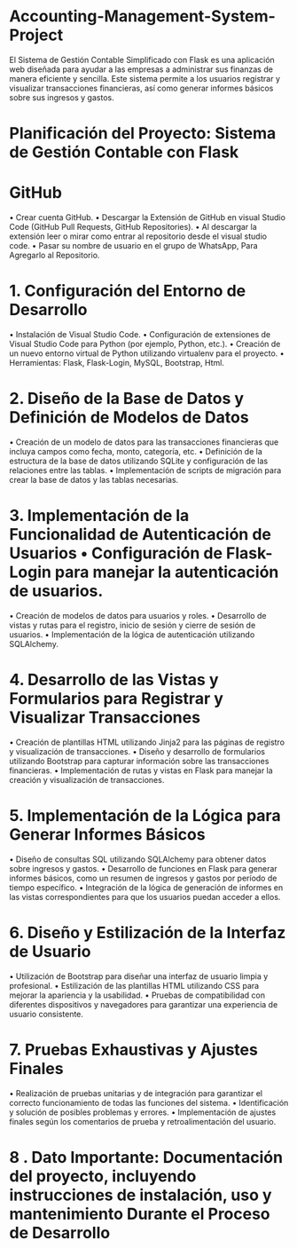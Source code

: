 # Accounting-Management-System-Project
El Sistema de Gestión Contable Simplificado con Flask es una aplicación web diseñada para ayudar a las empresas a administrar sus finanzas de manera eficiente y sencilla. Este sistema permite a los usuarios registrar y visualizar transacciones financieras, así como generar informes básicos sobre sus ingresos y gastos.
# Planificación del Proyecto: Sistema de Gestión Contable con Flask
# GitHub
• Crear cuenta GitHub.
• Descargar la Extensión de GitHub en visual Studio Code (GitHub Pull Requests, GitHub Repositories).
• Al descargar la extensión leer o mirar como entrar al repositorio desde el visual studio code.
• Pasar su nombre de usuario en el grupo de WhatsApp, Para Agregarlo al Repositorio.
# 1. Configuración del Entorno de Desarrollo
• Instalación de Visual Studio Code.
• Configuración de extensiones de Visual Studio Code para Python (por ejemplo, Python, etc.).
• Creación de un nuevo entorno virtual de Python utilizando virtualenv para el proyecto.
• Herramientas: Flask, Flask-Login, MySQL, Bootstrap, Html.
# 2. Diseño de la Base de Datos y Definición de Modelos de Datos
• Creación de un modelo de datos para las transacciones financieras que incluya campos como fecha, monto, categoría, etc.
• Definición de la estructura de la base de datos utilizando SQLite y configuración de las relaciones entre las tablas.
• Implementación de scripts de migración para crear la base de datos y las tablas necesarias.
# 3. Implementación de la Funcionalidad de Autenticación de Usuarios • Configuración de Flask-Login para manejar la autenticación de usuarios.
• Creación de modelos de datos para usuarios y roles.
• Desarrollo de vistas y rutas para el registro, inicio de sesión y cierre de sesión de usuarios.
• Implementación de la lógica de autenticación utilizando SQLAlchemy.
# 4. Desarrollo de las Vistas y Formularios para Registrar y Visualizar Transacciones
• Creación de plantillas HTML utilizando Jinja2 para las páginas de registro y visualización de transacciones.
• Diseño y desarrollo de formularios utilizando Bootstrap para capturar información sobre las transacciones financieras.
• Implementación de rutas y vistas en Flask para manejar la creación y visualización de transacciones.
# 5. Implementación de la Lógica para Generar Informes Básicos
• Diseño de consultas SQL utilizando SQLAlchemy para obtener datos sobre ingresos y gastos.
• Desarrollo de funciones en Flask para generar informes básicos, como un resumen de ingresos y gastos por período de tiempo específico.
• Integración de la lógica de generación de informes en las vistas correspondientes para que los usuarios puedan acceder a ellos.
# 6. Diseño y Estilización de la Interfaz de Usuario
• Utilización de Bootstrap para diseñar una interfaz de usuario limpia y profesional.
• Estilización de las plantillas HTML utilizando CSS para mejorar la apariencia y la usabilidad.
• Pruebas de compatibilidad con diferentes dispositivos y navegadores para garantizar una experiencia de usuario consistente.
# 7. Pruebas Exhaustivas y Ajustes Finales
• Realización de pruebas unitarias y de integración para garantizar el correcto funcionamiento de todas las funciones del sistema.
• Identificación y solución de posibles problemas y errores.
• Implementación de ajustes finales según los comentarios de prueba y retroalimentación del usuario.
# 8 . Dato Importante: Documentación del proyecto, incluyendo instrucciones de instalación, uso y mantenimiento Durante el Proceso de Desarrollo
